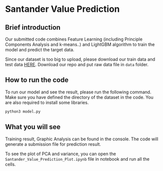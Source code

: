 # Santander Value Prediction

## Brief introduction
Our submitted code combines Feature Learning (including Principle Components Analysis and k-means..) and LightGBM algorithm to train the model and predict the target data. 

Since our dataset is too big to upload, please download our train data and test data [HERE](https://drive.google.com/drive/folders/1xS0IMsJD8dm8lKYizYs1pVxsSMtC1SrX?usp=sharing). Download our repo and put raw data file in ```data``` folder.

## How to run the code
To run our model and see the result, please run the following command. Make sure you have defined the directory of the dataset in the code. You are also required to install some libraries. 

```python 
python3 model.py
```
## What you will see
Training result, Graphic Analysis can be found in the console. The code will generate a submission file for prediction result.

To see the plot of PCA and variance, you can open the ```Santander_Value_Prediction_Plot.ipynb``` file in notebook and run all the cells.

